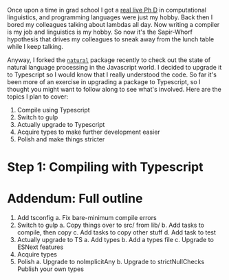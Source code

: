 Once upon a time in grad school I got a
[real live Ph D](https://github.com/sandersn/dialect) in computational
linguistics, and programming languages were just my hobby. Back then I
bored my colleagues talking about lambdas all day. Now writing a
compiler is my job and linguistics is my hobby. So now it's the
Sapir-Whorf hypothesis that drives my colleagues to sneak away from the
lunch table while I keep talking.

Anyway, I forked the
[`natural`](https://github.com/NaturalNode/natural) package recently
to check out the state of natural language processing in the
Javascript world. I decided to upgrade it to Typescript so I would
know that I really understood the code. So far it's been more of an
exercise in upgrading a package to Typescript, so I thought you might
want to follow along to see what's involved. Here are the topics I
plan to cover:

1. Compile using Typescript
2. Switch to gulp
3. Actually upgrade to Typescript
4. Acquire types to make further development easier
5. Polish and make things stricter

# Step 1: Compiling with Typescript



# Addendum: Full outline

1. Add tsconfig
  a. Fix bare-minimum compile errors
2. Switch to gulp
  a. Copy things over to src/ from lib/
  b. Add tasks to compile, then copy
  c. Add tasks to copy other stuff
  d. Add task to test
3. Actually upgrade to TS
  a. Add types
  b. Add a types file
  c. Upgrade to ESNext features
4. Acquire types
5. Polish
  a. Upgrade to noImplicitAny
  b. Upgrade to strictNullChecks
Publish your own types
